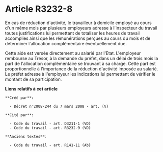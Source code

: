 # Article R3232-8

En cas de réduction d'activité, le travailleur à domicile employé au cours d'un même mois par plusieurs employeurs adresse à
l'inspecteur du travail toutes justifications lui permettant de totaliser les heures de travail accomplies ainsi que les
rémunérations perçues au cours du mois et de déterminer l'allocation complémentaire éventuellement due.

Cette aide est versée directement au salarié par l'Etat. L'employeur rembourse au Trésor, à la demande du préfet, dans un
délai de trois mois la part de l'allocation complémentaire se trouvant à sa charge. Cette part est proportionnelle à
l'importance de la réduction d'activité imposée au salarié. Le préfet adresse à l'employeur les indications lui permettant de
vérifier le montant de sa participation.

**Liens relatifs à cet article**

	**Créé par**:

	  - Décret n°2008-244 du 7 mars 2008 - art. (V)

	**Cité par**:

	  - Code du travail - art. D3211-1 (VD)
	  - Code du travail - art. R3232-9 (VD)

	**Anciens textes**:

	  - Code du travail - art. R141-11 (Ab)
